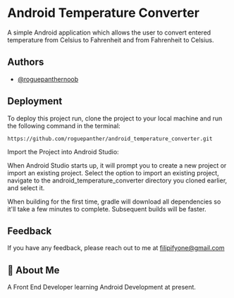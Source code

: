 
# Android Temperature Converter

A simple Android application which allows the user to convert entered temperature from Celsius to Fahrenheit and from Fahrenheit to Celsius.




## Authors

- [@roguepanthernoob](https://www.github.com/roguepanthernoob)


## Deployment

To deploy this project run, clone the project to your local machine and run the following command in the terminal:

```https://github.com/roguepanther/android_temperature_converter.git```

Import the Project into Android Studio:

When Android Studio starts up, it will prompt you to create a new project or import an existing project. Select the option to import an existing project, navigate to the android_temperature_converter directory you cloned earlier, and select it.

When building for the first time, gradle will download all dependencies so it'll take a few minutes to complete. Subsequent builds will be faster.



## Feedback

If you have any feedback, please reach out to me at filipifyone@gmail.com


## 🚀 About Me
A Front End Developer learning Android Development at present. 
